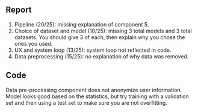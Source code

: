 ## Report
1. Pipeline (20/25): missing explanation of component 5.
2. Choice of dataset and model (10/25): missing 3 total models and 3 total datasets. You should give 3 of each, then explain why you chose the ones you used.
3. UX and system loop (13/25): system loop not reflected in code.
4. Data preprocessing (15/25): no explanation of why data was removed.
## Code
Data pre-processing component does not anonymize user information. 
Model looks good based on the statistics, but try training with a validation set and then using a test set to make sure you are not overfitting. 
